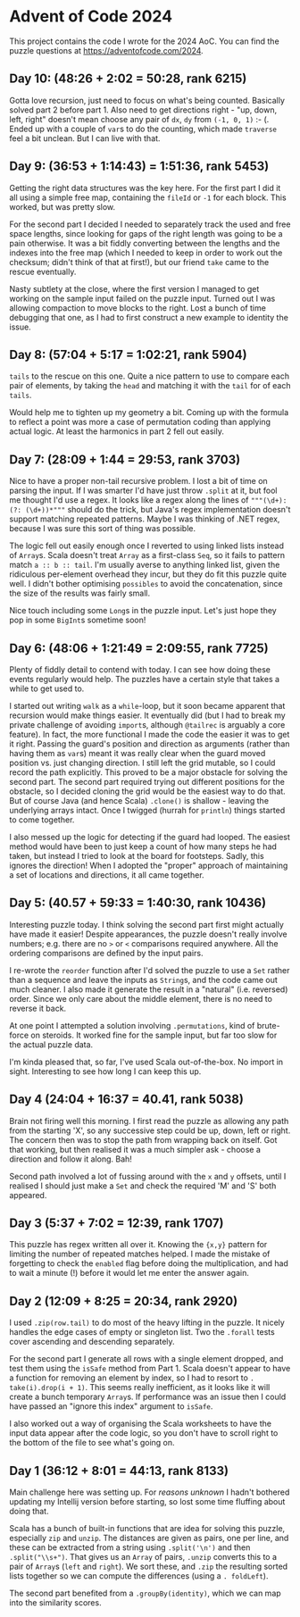 # Advent of Code 2024

This project contains the code I wrote for the 2024 AoC.
You can find the puzzle questions at <https://adventofcode.com/2024>.

## Day 10: (48:26 + 2:02 = 50:28, rank 6215)

Gotta love recursion, just need to focus on what's being counted. Basically 
solved part 2 before part 1. Also need to get directions right - "up, down, 
left, right" doesn't mean choose any pair of `dx`, `dy` from `(-1, 0, 1)` :-
(. Ended up with a couple of `var`s to do the counting, which made 
`traverse` feel a bit unclean. But I can live with that.

## Day 9: (36:53 + 1:14:43) = 1:51:36, rank 5453)

Getting the right data structures was the key here. For the first part I did 
it all using a simple free map, containing the `fileId` or `-1` for each 
block. This worked, but was pretty slow.

For the second part I decided I needed to separately track the used and free 
space lengths, since looking for gaps of the right length was going to be a 
pain otherwise. It was a bit fiddly converting between the lengths and the 
indexes into the free map (which I needed to keep in order to work out the 
checksum; didn't think of that at first!), but our friend `take` came to the 
rescue eventually.

Nasty subtlety at the close, where the first version I managed to get 
working on the sample input failed on the puzzle input. Turned out I was 
allowing compaction to move blocks to the right. Lost a bunch of time 
debugging that one, as I had to first construct a new example to identity the 
issue.

## Day 8: (57:04 + 5:17 = 1:02:21, rank 5904)

`tails` to the rescue on this one. Quite a nice pattern to use to compare 
each pair of elements, by taking the `head` and matching it with the `tail` 
for of each `tails`.

Would help me to tighten up my geometry a bit. Coming up with the formula to 
reflect a point was more a case of permutation coding than applying actual 
logic. At least the harmonics in part 2 fell out easily.

## Day 7: (28:09 + 1:44 = 29:53, rank 3703)

Nice to have a proper non-tail recursive problem. I lost a bit of time on 
parsing the input. If I was smarter I'd have just throw `.split` at it, but 
fool me thought I'd use a regex. It looks like a regex along the lines of 
`"""(\d+): (?: (\d+))*"""` should do the trick, but Java's regex 
implementation doesn't support matching repeated patterns. Maybe I was 
thinking of .NET regex, because I was sure this sort of thing was possible.

The logic fell out easily enough once I reverted to using linked lists 
instead of `Array`s. Scala doesn't treat `Array` as a first-class `Seq`, so 
it fails to pattern match `a :: b :: tail`. I'm usually averse to anything 
linked list, given the ridiculous per-element overhead they incur, but they 
do fit this puzzle quite well. I didn't bother optimising `possibles` to 
avoid the concatenation, since the size of the results was fairly small.

Nice touch including some `Long`s in the puzzle input. Let's just hope they 
pop in some `BigInt`s sometime soon!

## Day 6: (48:06 + 1:21:49 = 2:09:55, rank 7725)

Plenty of fiddly detail to contend with today. I can see how doing these 
events regularly would help. The puzzles have a certain style that takes a 
while to get used to.

I started out writing `walk` as a `while`-loop, but it soon became apparent 
that recursion would make things easier. It eventually did (but I had to 
break my private challenge of avoiding `import`s, although `@tailrec` is 
arguably a core feature). In fact, the more functional I made the code the 
easier it was to get it right. Passing the guard's position and direction as 
arguments (rather than having them as `var`s) meant it was really clear when 
the guard moved position vs. just changing direction. I still left the grid 
mutable, so I could record the path explicitly. This proved to be a major 
obstacle for solving the second part. The second part required trying out 
different positions for the obstacle, so I decided cloning the grid would be 
the easiest way to do that. But of course Java (and hence Scala) `.clone()` 
is shallow - leaving the underlying arrays intact. Once I twigged (hurrah 
for `println`) things started to come together.

I also messed up the logic for detecting if the guard had looped. The 
easiest method would have been to just keep a count of how many steps he had 
taken, but instead I tried to look at the board for footsteps. Sadly, this 
ignores the direction! When I adopted the "proper" approach of maintaining a 
set of locations and directions, it all came together.

## Day 5: (40.57 + 59:33 = 1:40:30, rank 10436)

Interesting puzzle today. I think solving the second part first might 
actually have made it easier! Despite appearances, the puzzle doesn't really 
involve numbers; e.g. there are no `>` or `<` comparisons required anywhere. 
All the ordering comparisons are defined by the input pairs.

I re-wrote the `reorder` function after I'd solved the puzzle to use a `Set` 
rather than a sequence and leave the inputs as `String`s, and the code came 
out much cleaner. I also made it generate the result in a "natural" (i.e. 
reversed) order. Since we only care about the middle element, there is no 
need to reverse it back.

At one point I attempted a solution involving `.permutations`, kind of 
brute-force on steroids. It worked fine for the sample input, but far too 
slow for the actual puzzle data.

I'm kinda pleased that, so far, I've used Scala out-of-the-box. No import in 
sight. Interesting to see how long I can keep this up.

## Day 4 (24:04 + 16:37 = 40.41, rank 5038)

Brain not firing well this morning. I first read the puzzle as allowing any 
path from the starting 'X', so any successive step could be up, down, left or 
right. The concern then was to stop the path from wrapping back on itself. 
Got that working, but then realised it was a much simpler ask - choose a 
direction and follow it along. Bah!

Second path involved a lot of fussing around with the `x` and `y` offsets, 
until I realised I should just make a `Set` and check the required 'M' and 
'S' both appeared.

## Day 3 (5:37 + 7:02 = 12:39, rank 1707)

This puzzle has regex written all over it. Knowing the `{x,y}` pattern for 
limiting the number of repeated matches helped. I made the mistake of 
forgetting to check the `enabled` flag before doing the multiplication, and 
had to wait a minute (!) before it would let me enter the answer again.

## Day 2 (12:09 + 8:25 = 20:34, rank 2920)

I used `.zip(row.tail)` to do most of the heavy lifting in the puzzle. It 
nicely handles the edge cases of empty or singleton list. Two the `.forall` 
tests cover ascending and descending separately.

For the second part I generate all rows with a single element dropped, and 
test them using the `isSafe` method from Part 1. Scala doesn't appear to 
have a function for removing an element by index, so I had to resort to `.
take(i).drop(i + 1)`. This seems really inefficient, as it looks like 
it will create a bunch temporary `Array`s. If performance was an issue then 
I could have passed an "ignore this index" argument to `isSafe`. 

I also worked out a way of organising the Scala worksheets to have the input 
data appear after the code logic, so you don't have to scroll right to the 
bottom of the file to see what's going on.

## Day 1 (36:12 + 8:01 = 44:13, rank 8133)

Main challenge here was setting up. For _reasons unknown_ I hadn't bothered
updating my Intellij version before starting, so lost some time fluffing
about doing that.

Scala has a bunch of built-in functions that are idea for solving this
puzzle, especially `zip` and `unzip`. The distances are given as pairs, one
per line, and these can be extracted from a string using `.split('\n')`
and then `.split("\\s+")`. That gives us an `Array` of pairs, `.unzip` converts
this to a pair of `Array`s (`left` and `right`). We sort these, and `.zip` the
resulting sorted lists together so we can compute the differences (using a `.
foldLeft`).

The second part benefited from a `.groupBy(identity)`, which we can map into 
the similarity scores.
